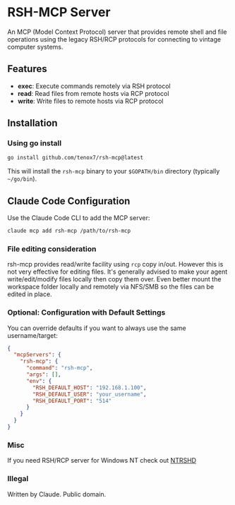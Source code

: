# RSH-MCP Server

An MCP (Model Context Protocol) server that provides remote shell and file operations using the legacy RSH/RCP protocols for connecting to vintage computer systems.

## Features

- **exec**: Execute commands remotely via RSH protocol
- **read**: Read files from remote hosts via RCP protocol
- **write**: Write files to remote hosts via RCP protocol

## Installation

### Using go install

```bash
go install github.com/tenox7/rsh-mcp@latest
```

This will install the `rsh-mcp` binary to your `$GOPATH/bin` directory (typically `~/go/bin`).

## Claude Code Configuration

Use the Claude Code CLI to add the MCP server:

```bash
claude mcp add rsh-mcp /path/to/rsh-mcp
```

### File editing consideration

rsh-mcp provides read/write facility using `rcp` copy in/out. However this is not very effective for editing files. It's generally advised to make your agent write/edit/modify files locally then copy them over. Even better mount the workspace folder locally and remotely via NFS/SMB so the files can be edited in place.

### Optional: Configuration with Default Settings

You can override defaults if you want to always use the same username/target:

```json
{
  "mcpServers": {
    "rsh-mcp": {
      "command": "rsh-mcp",
      "args": [],
      "env": {
        "RSH_DEFAULT_HOST": "192.168.1.100",
        "RSH_DEFAULT_USER": "your_username",
        "RSH_DEFAULT_PORT": "514"
      }
    }
  }
}
```

### Misc

If you need RSH/RCP server for Windows NT check out [NTRSHD](https://github.com/tenox7/ntrshd)

### Illegal

Written by Claude. Public domain.
